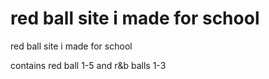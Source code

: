 # red ball site i made for school
red ball site i made for school

contains red ball 1-5 and r&b balls 1-3
